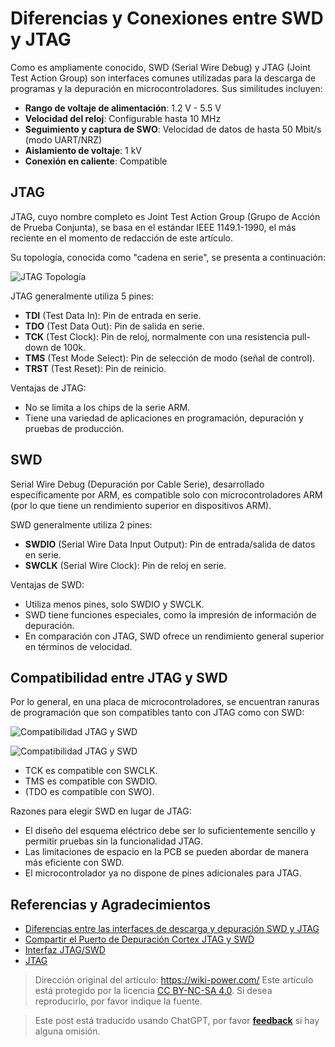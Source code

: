 # Diferencias y Conexiones entre SWD y JTAG

Como es ampliamente conocido, SWD (Serial Wire Debug) y JTAG (Joint Test Action Group) son interfaces comunes utilizadas para la descarga de programas y la depuración en microcontroladores. Sus similitudes incluyen:

- **Rango de voltaje de alimentación**: 1.2 V - 5.5 V
- **Velocidad del reloj**: Configurable hasta 10 MHz
- **Seguimiento y captura de SWO**: Velocidad de datos de hasta 50 Mbit/s (modo UART/NRZ)
- **Aislamiento de voltaje**: 1 kV
- **Conexión en caliente**: Compatible

## JTAG

JTAG, cuyo nombre completo es Joint Test Action Group (Grupo de Acción de Prueba Conjunta), se basa en el estándar IEEE 1149.1-1990, el más reciente en el momento de redacción de este artículo.

Su topología, conocida como "cadena en serie", se presenta a continuación:

![JTAG Topología](https://img.wiki-power.com/d/wiki-media/img/20210209191921.png)

JTAG generalmente utiliza 5 pines:

- **TDI** (Test Data In): Pin de entrada en serie.
- **TDO** (Test Data Out): Pin de salida en serie.
- **TCK** (Test Clock): Pin de reloj, normalmente con una resistencia pull-down de 100k.
- **TMS** (Test Mode Select): Pin de selección de modo (señal de control).
- **TRST** (Test Reset): Pin de reinicio.

Ventajas de JTAG:

- No se limita a los chips de la serie ARM.
- Tiene una variedad de aplicaciones en programación, depuración y pruebas de producción.

## SWD

Serial Wire Debug (Depuración por Cable Serie), desarrollado específicamente por ARM, es compatible solo con microcontroladores ARM (por lo que tiene un rendimiento superior en dispositivos ARM).

SWD generalmente utiliza 2 pines:

- **SWDIO** (Serial Wire Data Input Output): Pin de entrada/salida de datos en serie.
- **SWCLK** (Serial Wire Clock): Pin de reloj en serie.

Ventajas de SWD:

- Utiliza menos pines, solo SWDIO y SWCLK.
- SWD tiene funciones especiales, como la impresión de información de depuración.
- En comparación con JTAG, SWD ofrece un rendimiento general superior en términos de velocidad.

## Compatibilidad entre JTAG y SWD

Por lo general, en una placa de microcontroladores, se encuentran ranuras de programación que son compatibles tanto con JTAG como con SWD:

![Compatibilidad JTAG y SWD](https://img.wiki-power.com/d/wiki-media/img/20210210122923.jpg)

![Compatibilidad JTAG y SWD](https://img.wiki-power.com/d/wiki-media/img/20210210123714.png)

- TCK es compatible con SWCLK.
- TMS es compatible con SWDIO.
- (TDO es compatible con SWO).

Razones para elegir SWD en lugar de JTAG:

- El diseño del esquema eléctrico debe ser lo suficientemente sencillo y permitir pruebas sin la funcionalidad JTAG.
- Las limitaciones de espacio en la PCB se pueden abordar de manera más eficiente con SWD.
- El microcontrolador ya no dispone de pines adicionales para JTAG.

## Referencias y Agradecimientos

- [Diferencias entre las interfaces de descarga y depuración SWD y JTAG](https://mp.weixin.qq.com/s/MW57t266yvv6TOweeFEUVA)
- [Compartir el Puerto de Depuración Cortex JTAG y SWD](https://southlife.tistory.com/107)
- [Interfaz JTAG/SWD](https://www.keil.com/support/man/docs/ulinkplus/ulinkplus_jtagswd_interface.htm)
- [JTAG](https://en.wikipedia.org/wiki/JTAG)

> Dirección original del artículo: <https://wiki-power.com/>
> Este artículo está protegido por la licencia [CC BY-NC-SA 4.0](https://creativecommons.org/licenses/by/4.0/deed.zh). Si desea reproducirlo, por favor indique la fuente.

> Este post está traducido usando ChatGPT, por favor [**feedback**](https://github.com/linyuxuanlin/Wiki_MkDocs/issues/new) si hay alguna omisión.